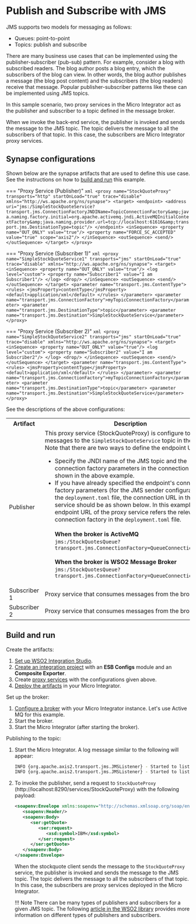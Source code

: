 # Publish and Subscribe with JMS

JMS supports two models for messaging as follows:

- Queues: point-to-point
- Topics: publish and subscribe  

There are many business use cases that can be implemented using the publisher-subscriber (pub-sub) pattern. For example, consider a blog with subscribed readers. The blog author posts a blog entry, which the subscribers of the blog can view. In other words, the blog author publishes a message (the blog post content) and the subscribers (the blog readers) receive that message. Popular publisher-subscriber patterns like these can be implemented using JMS topics.

In this sample scenario, two proxy services in the Micro Integrator act as the publisher and subscriber to a topic defined in the message broker. 

When we invoke the back-end service, the publisher is invoked and sends the message to the JMS topic. The topic delivers the message to all the subscribers of that topic. In this case, the subscribers are Micro Integrator proxy services.

## Synapse configurations

Shown below are the synapse artifacts that are used to define this use case. See the instructions on how to [build and run](#build-and-run) this example.

=== "Proxy Service (Publisher)"
    ```xml
    <proxy name="StockQuoteProxy" transports="http" startOnLoad="true" trace="disable" xmlns="http://ws.apache.org/ns/synapse">
      <target>
        <endpoint>
          <address uri="jms:/SimpleStockQuoteService?transport.jms.ConnectionFactoryJNDIName=TopicConnectionFactory&amp;java.naming.factory.initial=org.apache.activemq.jndi.ActiveMQInitialContextFactory&amp;java.naming.provider.url=tcp://localhost:61616&amp;transport.jms.DestinationType=topic"/>
        </endpoint>
        <inSequence>
            <property name="OUT_ONLY" value="true"/>
            <property name="FORCE_SC_ACCEPTED" value="true" scope="axis2"/>
        </inSequence>
        <outSequence>
          <send/>
        </outSequence>
      </target>
    </proxy>
    ```

=== "Proxy Service (Subscriber 1)"
    ```xml
    <proxy name="SimpleStockQuoteService1" transports="jms" startOnLoad="true" trace="disable" xmlns="http://ws.apache.org/ns/synapse">
          <target>
            <inSequence>
              <property name="OUT_ONLY" value="true"/>
              <log level="custom">
                <property name="Subscriber1" value="I am Subscriber1"/>
              </log>
              <drop/>
            </inSequence>
            <outSequence>
              <send/>
            </outSequence>
          </target>
      <parameter name="transport.jms.ContentType">
          <rules>
            <jmsProperty>contentType</jmsProperty>
            <default>application/xml</default>
          </rules>
      </parameter>
      <parameter name="transport.jms.ConnectionFactory">myTopicConnectionFactory</parameter>
      <parameter name="transport.jms.DestinationType">topic</parameter>
      <parameter name="transport.jms.Destination">SimpleStockQuoteService</parameter>
    </proxy>
    ```

=== "Proxy Service (Subscriber 2)"
    ```xml
    <proxy name="SimpleStockQuoteService2" transports="jms" startOnLoad="true" trace="disable" xmlns="http://ws.apache.org/ns/synapse">
      <target>
        <inSequence>
          <property name="OUT_ONLY" value="true"/>
          <log level="custom">
            <property name="Subscriber2" value="I am Subscriber2"/>
          </log>
          <drop/>
        </inSequence>
        <outSequence>
          <send/>
        </outSequence>
      </target>
      <parameter name="transport.jms.ContentType">
        <rules>
          <jmsProperty>contentType</jmsProperty>
          <default>application/xml</default>
        </rules>
      </parameter>
      <parameter name="transport.jms.ConnectionFactory">myTopicConnectionFactory</parameter>
      <parameter name="transport.jms.DestinationType">topic</parameter>
      <parameter name="transport.jms.Destination">SimpleStockQuoteService</parameter>
    </proxy>
    ```

See the descriptions of the above configurations:

<table>
  <tr>
    <th>Artifact</th>
    <th>Description</th>
  </tr>
  <tr>
    <td>Publisher</td>
    <td>
      This proxy service (StockQuoteProxy) is configure to publish messages to the <code>SimpleStockQuoteService</code> topic in the broker. Note that there are two ways to define the endpoint URL:
      <ul>
        <li>
          Specify the JNDI name of the JMS topic and the connection factory parameters in the connection URL as shown in the above example.
        </li>
        <li>
          If you have already specified the endpoint's connection factory parameters (for the JMS sender configuration) in the <code>deployment.toml</code> file, the connection URL in the proxy service should be as shown below. In this example, the endpoint URL of the proxy service refers the relevant connection factory in the <code>deployment.toml</code> file. </br></br>
          <b>When the broker is ActiveMQ</b></br>
          <code>jms:/StockQuotesQueue?transport.jms.ConnectionFactory=QueueConnectionFactory</code></br></br>
          <b>When the broker is WSO2 Message Broker</b></br>
          <code>jms:/StockQuotesQueue?transport.jms.ConnectionFactory=QueueConnectionFactory</code></br>
        </li>
      </ul>
    </td>
  </tr>
  <tr>
    <td>Subscriber 1</td>
    <td>Proxy service that consumes messages from the broker.</td>
  </tr>
  <tr>
    <td>Subscriber 2</td>
    <td>Proxy service that consumes messages from the broker.</td>
  </tr>
</table>

## Build and run

Create the artifacts:

1. [Set up WSO2 Integration Studio]({{base_path}}/integrate/develop/installing-wso2-integration-studio).
2. [Create an integration project]({{base_path}}/integrate/develop/create-integration-project) with an <b>ESB Configs</b> module and an <b>Composite Exporter</b>.
3. Create [proxy services]({{base_path}}/integrate/develop/creating-artifacts/creating-a-proxy-service) with the configurations given above.
4. [Deploy the artifacts]({{base_path}}/integrate/develop/deploy-artifacts) in your Micro Integrator.

Set up the broker:

1.  [Configure a broker]({{base_path}}/install-and-setup/setup/mi-setup/transport_configurations/configuring-transports/#configuring-the-jms-transport) with your Micro Integrator instance. Let's use Active MQ for this example.
2.  Start the broker.
3.  Start the Micro Integrator (after starting the broker).

Publishing to the topic:

1. Start the Micro Integrator. A log message similar to the following will appear:
    ```bash
    INFO {org.apache.axis2.transport.jms.JMSListener} - Started to listen on destination : SimpleStockQuoteService of type topic for service SimpleStockQuoteService2
    INFO {org.apache.axis2.transport.jms.JMSListener} - Started to listen on destination : SimpleStockQuoteService of type topic for service SimpleStockQuoteService1
    ```
 
2. To invoke the publisher, send a request to `StockQuoteProxy` (http://localhost:8290/services/StockQuoteProxy) with the following payload:
    ```xml
    <soapenv:Envelope xmlns:soapenv="http://schemas.xmlsoap.org/soap/envelope/" xmlns:ser="http://services.samples" xmlns:xsd="http://services.samples/xsd">
       <soapenv:Header/>
       <soapenv:Body>
          <ser:getQuote>
             <ser:request>
                <xsd:symbol>IBM</xsd:symbol>
             </ser:request>
          </ser:getQuote>
       </soapenv:Body>
    </soapenv:Envelope>
    ```

    When the stockquote client sends the message to the `StockQuoteProxy` service, the publisher is invoked and sends the message to the JMS topic. The topic delivers the message to all the subscribers of that topic. In this case, the subscribers are proxy services deployed in the Micro Integrator.

    !!! Note
        There can be many types of publishers and subscribers for a given JMS topic. The following [article in the WSO2 library](http://wso2.org/library/articles/2011/12/wso2-esb-example-pubsub-soa) provides more information on different types of publishers and subscribers.